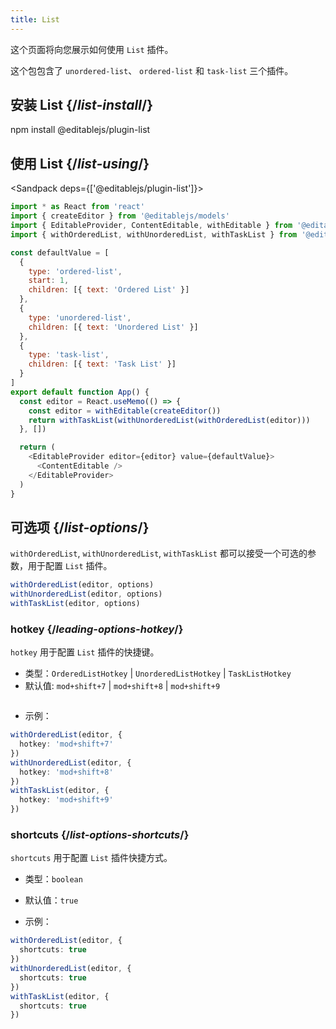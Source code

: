 ```yaml
---
title: List
---
```


<Intro>

这个页面将向您展示如何使用 `List` 插件。

这个包包含了 `unordered-list`、 `ordered-list` 和 `task-list` 三个插件。

</Intro>

## 安装 List {/*list-install*/}

<TerminalBlock>

npm install @editablejs/plugin-list

</TerminalBlock>

## 使用 List {/*list-using*/}

<Sandpack deps={['@editablejs/plugin-list']}>

```js
import * as React from 'react'
import { createEditor } from '@editablejs/models'
import { EditableProvider, ContentEditable, withEditable } from '@editablejs/editor'
import { withOrderedList, withUnorderedList, withTaskList } from '@editablejs/plugin-list'

const defaultValue = [
  {
    type: 'ordered-list',
    start: 1,
    children: [{ text: 'Ordered List' }]
  },
  {
    type: 'unordered-list',
    children: [{ text: 'Unordered List' }]
  },
  {
    type: 'task-list',
    children: [{ text: 'Task List' }]
  }
]
export default function App() {
  const editor = React.useMemo(() => {
    const editor = withEditable(createEditor())
    return withTaskList(withUnorderedList(withOrderedList(editor)))
  }, [])

  return (
    <EditableProvider editor={editor} value={defaultValue}>
      <ContentEditable />
    </EditableProvider>
  )
}

```

</Sandpack>

## 可选项 {/*list-options*/}

`withOrderedList`, `withUnorderedList`, `withTaskList` 都可以接受一个可选的参数，用于配置 `List` 插件。

```js
withOrderedList(editor, options)
withUnorderedList(editor, options)
withTaskList(editor, options)
```

### hotkey {/*leading-options-hotkey*/}

`hotkey` 用于配置 `List` 插件的快捷键。

- 类型：`OrderedListHotkey` | `UnorderedListHotkey` | `TaskListHotkey`
- 默认值: `mod+shift+7` | `mod+shift+8` | `mod+shift+9`
  ```
- 示例：

```ts
withOrderedList(editor, {
  hotkey: 'mod+shift+7'
})
withUnorderedList(editor, {
  hotkey: 'mod+shift+8'
})
withTaskList(editor, {
  hotkey: 'mod+shift+9'
})
```

### shortcuts {/*list-options-shortcuts*/}

`shortcuts` 用于配置 `List` 插件快捷方式。

- 类型：`boolean`
- 默认值：`true`

- 示例：

```ts
withOrderedList(editor, {
  shortcuts: true
})
withUnorderedList(editor, {
  shortcuts: true
})
withTaskList(editor, {
  shortcuts: true
})
```
